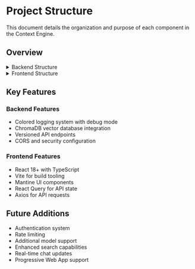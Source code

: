 # Project Structure

This document details the organization and purpose of each component in the Context Engine.

## Overview

<details>
<summary>Backend Structure</summary>

```
backend/
├── README.md                 # Project overview and setup instructions
├── docker-compose.yml        # Docker configuration
├── requirements.txt          # Python dependencies
├── app/                     # Main application directory
│    ├── main.py              # Application entry point
│    ├── LLMs/                # Language Model implementations
│    │   ├── __init__.py
│    │   ├── ollama_chat.py       # Ollama chat implementation
│    │   └── ollama_embedding.py  # Ollama embedding implementation
│    ├── api/                 # API endpoints and routing
│    │   └── v1/
│    │       └── endpoints/
│    │           ├── __init__.py
│    │           ├── hello_world.py          # Basic test endpoint
│    │           ├── ollama_chat_api.py      # Chat generation endpoints
│    │           └── ollama_embedding_api.py  # Embedding and search endpoints
│    ├── handlers/            # Database and service handlers
│    │   ├── __init__.py
│    │   └── db_handler.py    # ChromaDB vector database handler
│    └── utils/               # Utility functions and helpers
│        ├── __init__.py
│        ├── cors.py          # CORS configuration
│        └── logger.py        # Logging configuration
```

### Core Backend Components

#### Main Application (`app/main.py`)
- FastAPI application initialization
- Router registration
- CORS and logging configuration
- Server startup configuration

#### Language Models (`app/LLMs/`)
- **ollama_chat.py**: Chat interactions, response generation, system prompts
- **ollama_embedding.py**: Document embedding, semantic search, ChromaDB integration

#### API Endpoints (`app/api/v1/endpoints/`)
- **hello_world.py**: Basic test endpoint, health checks
- **ollama_chat_api.py**: Chat generation endpoints, model overrides
- **ollama_embedding_api.py**: Document embedding, semantic search endpoints

#### Handlers (`app/handlers/`)
- **db_handler.py**: ChromaDB management, document storage/retrieval

#### Utilities (`app/utils/`)
- **cors.py**: CORS middleware configuration
- **logger.py**: Logging system configuration

</details>

<details>
<summary>Frontend Structure</summary>

```
frontend/
├── src/
│   ├── components/          # Reusable UI components
│   │   ├── Chat/
│   │   │   ├── ChatWindow.tsx
│   │   │   ├── MessageList.tsx
│   │   │   └── MessageInput.tsx
│   │   ├── Search/
│   │   │   ├── SearchBar.tsx
│   │   │   └── SearchResults.tsx
│   │   └── common/
│   │       ├── Button.tsx
│   │       ├── Input.tsx
│   │       └── Loading.tsx
│   ├── pages/              # Page components
│   │   ├── Chat.tsx
│   │   ├── Search.tsx
│   │   └── Home.tsx
│   ├── services/           # API integration
│   │   ├── api.ts
│   │   ├── chatService.ts
│   │   └── searchService.ts
│   ├── types/             # TypeScript interfaces
│   │   ├── chat.ts
│   │   └── search.ts
│   ├── utils/             # Utility functions
│   │   ├── constants.ts
│   │   └── helpers.ts
│   ├── App.tsx
│   └── main.tsx
```

### Core Frontend Components

#### Components (`src/components/`)
- **Chat/**: Chat interface components
  - ChatWindow: Main chat interface
  - MessageList: Chat history display
  - MessageInput: User input handling
- **Search/**: Search functionality
  - SearchBar: Query input
  - SearchResults: Results display
- **common/**: Reusable UI elements

#### Pages (`src/pages/`)
- **Chat.tsx**: Chat page layout and logic
- **Search.tsx**: Search page layout and logic
- **Home.tsx**: Landing page

#### Services (`src/services/`)
- **api.ts**: Axios configuration, base API setup
- **chatService.ts**: Chat-related API calls
- **searchService.ts**: Search-related API calls

#### Types (`src/types/`)
- **chat.ts**: Chat-related interfaces
- **search.ts**: Search-related interfaces

#### Utils (`src/utils/`)
- **constants.ts**: Global constants
- **helpers.ts**: Utility functions

</details>

## Key Features

### Backend Features
- Colored logging system with debug mode
- ChromaDB vector database integration
- Versioned API endpoints
- CORS and security configuration

### Frontend Features
- React 18+ with TypeScript
- Vite for build tooling
- Mantine UI components
- React Query for API state
- Axios for API requests

## Future Additions
- Authentication system
- Rate limiting
- Additional model support
- Enhanced search capabilities
- Real-time chat updates
- Progressive Web App support
